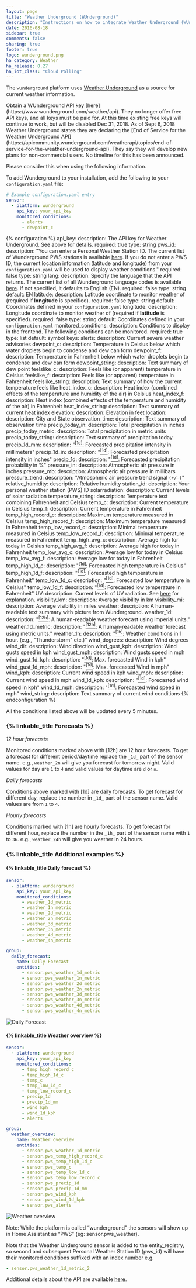 ```yaml
---
layout: page
title: "Weather Underground (WUnderground)"
description: "Instructions on how to integrate Weather Underground (WUnderground) Weather within Home Assistant."
date: 2016-08-18
sidebar: true
comments: false
sharing: true
footer: true
logo: wunderground.png
ha_category: Weather
ha_release: 0.27
ha_iot_class: "Cloud Polling"
---
```


The `wunderground` platform uses [Weather Underground](http://www.wunderground.com) as a source for current weather information.

<p class='note warning'>
Obtain a WUnderground API key [here](https://www.wunderground.com/weather/api). They no longer offer free API keys, and all keys must be paid for. At this time existing free keys will continue to work, but will be disabled Dec 31, 2018.  As of Sept 6, 2018 Weather Underground states they are declaring the [End of Service for the Weather Underground API](https://apicommunity.wunderground.com/weatherapi/topics/end-of-service-for-the-weather-underground-api). They say they will develop new plans for non-commercial users.  No timeline for this has been announced.

Please consider this when using the following information.
</p>

To add Wunderground to your installation, add the following to your `configuration.yaml` file:

```yaml
# Example configuration.yaml entry
sensor:
  - platform: wunderground
    api_key: your_api_key
    monitored_conditions:
      - alerts
      - dewpoint_c
```

{% configuration %}
api_key:
  description: The API key for Weather Underground. See above for details.
  required: true
  type: string
pws_id:
  description: "You can enter a Personal Weather Station ID. The current list of Wunderground PWS stations is available [here](https://www.wunderground.com/weatherstation/ListStations.asp). If you do not enter a PWS ID, the current location information (latitude and longitude) from your `configuration.yaml` will be used to display weather conditions."
  required: false
  type: string
lang:
  description: Specify the language that the API returns. The current list of all Wunderground language codes is available [here](https://www.wunderground.com/weather/api/d/docs?d=language-support). If not specified, it defaults to English (EN).
  required: false
  type: string
  default: EN
latitude:
  description: Latitude coordinate to monitor weather of (required if **longitude** is specified).
  required: false
  type: string
  default: Coordinates defined in your `configuration.yaml`
longitude:
  description: Longitude coordinate to monitor weather of (required if **latitude** is specified).
  required: false
  type: string
  default: Coordinates defined in your `configuration.yaml`
monitored_conditions:
  description: Conditions to display in the frontend. The following conditions can be monitored.
  required: true
  type: list
  default: symbol
  keys:
    alerts:
      description: Current severe weather advisories
    dewpoint_c:
      description: Temperature in Celsius below which water droplets begin to condense and dew can form
    dewpoint_f:
      description: Temperature in Fahrenheit below which water droplets begin to condense and dew can form
    dewpoint_string:
      description: Text summary of dew point
    feelslike_c:
      description: Feels like (or apparent) temperature in Celsius
    feelslike_f:
      description: Feels like (or apparent) temperature in Fahrenheit
    feelslike_string:
      description: Text summary of how the current temperature feels like
    heat_index_c:
      description: Heat index (combined effects of the temperature and humidity of the air) in Celsius
    heat_index_f:
      description: Heat index (combined effects of the temperature and humidity of the air) in Fahrenheit
    heat_index_string:
      description: Text summary of current heat index
    elevation:
      description: Elevation in feet
    location:
      description: City and State
    observation_time:
      description: Text summary of observation time
    precip_today_in:
      description: Total precipitation in inches
    precip_today_metric:
      description: Total precipitation in metric units
    precip_today_string:
      description: Text summary of precipitation today
    precip_1d_mm:
      description: "[<sup>[1d]</sup>](#1d): Forecasted precipitation intensity in millimeters"
    precip_1d_in:
      description: "[<sup>[1d]</sup>](#1d): Forecasted precipitation intensity in inches"
    precip_1d:
      description: "[<sup>[1d]</sup>](#1d): Forecasted precipitation probability in %"
    pressure_in:
      description: Atmospheric air pressure in inches
    pressure_mb:
      description: Atmospheric air pressure in millibars
    pressure_trend:
      description: "Atmospheric air pressure trend signal `(+/-)`"
    relative_humidity:
      description: Relative humidity
    station_id:
      description: Your personal weather station (PWS) ID
    solarradiation:
      description: Current levels of solar radiation
    temperature_string:
      description: Temperature text combining Fahrenheit and Celsius
    temp_c:
      description: Current temperature in Celsius
    temp_f:
      description: Current temperature in Fahrenheit
    temp_high_record_c:
      description: Maximum temperature measured in Celsius
    temp_high_record_f:
      description: Maximum temperature measured in Fahrenheit
    temp_low_record_c:
      description: Minimal temperature measured in Celsius
    temp_low_record_f:
      description: Minimal temperature measured in Fahrenheit
    temp_high_avg_c:
      description: Average high for today in Celsius
    temp_high_avg_f:
      description: Average high for today in Fahrenheit
    temp_low_avg_c:
      description: Average low for today in Celsius
    temp_low_avg_f:
      description: Average low for today in Fahrenheit
    temp_high_1d_c:
      description: "[<sup>[1d]</sup>](#1d): Forecasted high temperature in Celsius"
    temp_high_1d_f:
      description: "[<sup>[1d]</sup>](#1d): Forecasted high temperature in Fahrenheit"
    temp_low_1d_c:
      description: "[<sup>[1d]</sup>](#1d): Forecasted low temperature in Celsius"
    temp_low_1d_f:
      description: "[<sup>[1d]</sup>](#1d): Forecasted low temperature in Fahrenheit"
    UV:
      description: Current levels of UV radiation. See [here](https://www.wunderground.com/resources/health/uvindex.asp) for explanation.
    visibility_km:
      description: Average visibility in km
    visibility_mi:
      description: Average visibility in miles
    weather:
      description: A human-readable text summary with picture from Wunderground.
    weather_1d:
      description: "[<sup>[12h]</sup>](#12h): A human-readable weather forecast using imperial units."
    weather_1d_metric:
      description: "[<sup>[12h]</sup>](#12h): A human-readable weather forecast using metric units."
    weather_1h:
      description: "[<sup>[1h]</sup>](#1h): Weather conditions in 1 hour. (e.g., \"Thunderstorm\" etc.)"
    wind_degrees:
      description: Wind degrees
    wind_dir:
      description: Wind direction
    wind_gust_kph:
      description: Wind gusts speed in kph
    wind_gust_mph:
      description: Wind gusts speed in mph
    wind_gust_1d_kph:
      description: "[<sup>[1d]</sup>](#1d): Max. forecasted Wind in kph"
    wind_gust_1d_mph:
      description: "[<sup>[1d]</sup>](#1d): Max. forecasted Wind in mph"
    wind_kph:
      description: Current wind speed in kph
    wind_mph:
      description: Current wind speed in mph
    wind_1d_kph:
      description: "[<sup>[1d]</sup>](#1d): Forecasted wind speed in kph"
    wind_1d_mph:
      description: "[<sup>[1d]</sup>](#1d): Forecasted wind speed in mph"
    wind_string:
      description: Text summary of current wind conditions
{% endconfiguration %}


All the conditions listed above will be updated every 5 minutes.

### {% linkable_title Forecasts %}

_12 hour forecasts_

Monitored conditions marked above with <a name="12h">[12h]</a> are 12 hour forecasts. To get a forecast for different period/daytime replace the `_1d_` part of the sensor name.  e.g., `weather_2n` will give you forecast for tomorrow night. Valid values for day are `1` to `4` and valid values for daytime are `d` or `n`.

_Daily forecasts_

Conditions above marked with <a name="1d">[1d]</a> are daily forecasts. To get forecast for different day, replace the number
in `_1d_` part of the sensor name. Valid values are from `1` to `4`.

_Hourly forecasts_

Conditions marked with <a name="1h">[1h]</a> are hourly forecasts. To get forecast for different hour, replace the number
in the `_1h_` part of the sensor name with `1` to `36`. e.g., `weather_24h` will give you weather in 24 hours.

### {% linkable_title Additional examples %}

#### {% linkable_title Daily forecast %}

```yaml
sensor:
  - platform: wunderground
    api_key: your_api_key
    monitored_conditions:
      - weather_1d_metric
      - weather_1n_metric
      - weather_2d_metric
      - weather_2n_metric
      - weather_3d_metric
      - weather_3n_metric
      - weather_4d_metric
      - weather_4n_metric

group:
  daily_forecast:
    name: Daily Forecast
    entities:
      - sensor.pws_weather_1d_metric
      - sensor.pws_weather_1n_metric
      - sensor.pws_weather_2d_metric
      - sensor.pws_weather_2n_metric
      - sensor.pws_weather_3d_metric
      - sensor.pws_weather_3n_metric
      - sensor.pws_weather_4d_metric
      - sensor.pws_weather_4n_metric
```

![Daily Forecast](/images/screenshots/wunderground_daily_forecast.png)

#### {% linkable_title Weather overview %}

```yaml
sensor:
  - platform: wunderground
    api_key: your_api_key
    monitored_conditions:
      - temp_high_record_c
      - temp_high_1d_c
      - temp_c
      - temp_low_1d_c
      - temp_low_record_c
      - precip_1d
      - precip_1d_mm
      - wind_kph
      - wind_1d_kph
      - alerts

group:
  weather_overview:
    name: Weather overview
    entities:
      - sensor.pws_weather_1d_metric
      - sensor.pws_temp_high_record_c
      - sensor.pws_temp_high_1d_c
      - sensor.pws_temp_c
      - sensor.pws_temp_low_1d_c
      - sensor.pws_temp_low_record_c
      - sensor.pws_precip_1d
      - sensor.pws_precip_1d_mm
      - sensor.pws_wind_kph
      - sensor.pws_wind_1d_kph
      - sensor.pws_alerts
```

![Weather overview](/images/screenshots/wunderground_weather_overview.png)

<p class='note warning'>
Note: While the platform is called “wunderground” the sensors will show up in Home Assistant as “PWS” (eg: sensor.pws_weather).
</p>

Note that the Weather Underground sensor is added to the entity_registry, so second and subsequent Personal Weather Station ID (pws_id) will have their monitored conditions suffixed with an index number e.g.

```yaml
- sensor.pws_weather_1d_metric_2
```

Additional details about the API are available [here](https://www.wunderground.com/weather/api/d/docs).

